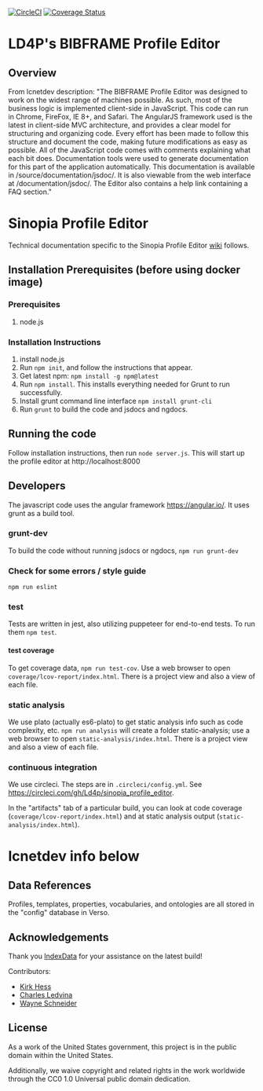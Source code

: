 [![CircleCI](https://circleci.com/gh/LD4P/sinopia_profile_editor.svg?style=svg)](https://circleci.com/gh/LD4P/sinopia_profile_editor)
[![Coverage Status](https://coveralls.io/repos/github/LD4P/sinopia_profile_editor/badge.svg)](https://coveralls.io/github/LD4P/sinopia_profile_editor)

# LD4P's BIBFRAME Profile Editor

## Overview
From lcnetdev description:  "The BIBFRAME Profile Editor was designed to work on the widest range of machines possible. As such, most of the business logic is implemented client-side in JavaScript. This code can run in Chrome, FireFox, IE 8+, and Safari. The AngularJS framework used is the latest in client-side MVC architecture, and provides a clear model for structuring and organizing code. Every effort has been made to follow this structure and document the code, making future modifications as easy as possible.
All of the JavaScript code comes with comments explaining what each bit does. Documentation tools were used to generate documentation for this part of the application automatically. This documentation is available in /source/documentation/jsdoc/. It is also viewable from the web interface at /documentation/jsdoc/. The Editor also contains a help link containing a FAQ section."

# Sinopia Profile Editor
Technical documentation specific to the Sinopia Profile Editor
[wiki](https://github.com/LD4P/sinopia_profile_editor/wiki/Sinopia-Profile-Editor) follows.

## Installation Prerequisites (before using docker image)

### Prerequisites
1.  node.js

### Installation Instructions
1.  install node.js
2.	Run `npm init`, and follow the instructions that appear.
3.  Get latest npm: `npm install -g npm@latest`
4.	Run `npm install`. This installs everything needed for Grunt to run successfully.
5.  Install grunt command line interface `npm install grunt-cli`
6.  Run `grunt` to build the code and jsdocs and ngdocs.

## Running the code

Follow installation instructions, then run `node server.js`.  This will start up the profile editor at http://localhost:8000

## Developers

The javascript code uses the angular framework https://angular.io/.  It uses grunt as a build tool.

### grunt-dev

To build the code without running jsdocs or ngdocs, `npm run grunt-dev`

### Check for some errors / style guide

`npm run eslint`

### test

Tests are written in jest, also utilizing puppeteer for end-to-end tests.  To run them `npm test`.

#### test coverage
To get coverage data, `npm run test-cov`.  Use a web browser to open `coverage/lcov-report/index.html`.  There is a project view and also a view of each file.

### static analysis

We use plato (actually es6-plato) to get static analysis info such as code complexity, etc.  `npm run analysis` will create a folder static-analysis; use a web browser to open `static-analysis/index.html`.  There is a project view and also a view of each file.

### continuous integration

We use circleci.  The steps are in `.circleci/config.yml`.  See https://circleci.com/gh/Ld4p/sinopia_profile_editor.  

In the "artifacts" tab of a particular build, you can look at code coverage (`coverage/lcov-report/index.html`) and at static analysis output (`static-analysis/index.html`).


# lcnetdev info below

## Data References

Profiles, templates, properties, vocabularies, and ontologies are all stored in the "config" database in Verso.

## Acknowledgements

Thank you [IndexData](http://indexdata.com/) for your assistance on the latest build!

Contributors:
* [Kirk Hess](https://github.com/kirkhess)
* [Charles Ledvina](https://github.com/cledvina)
* [Wayne Schneider](https://github.com/wafschneider)

## License

As a work of the United States government, this project is in the public domain within the United States.

Additionally, we waive copyright and related rights in the work worldwide through the CC0 1.0 Universal public domain dedication.
